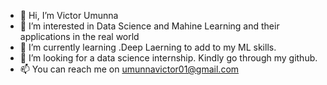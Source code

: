 - 👋 Hi, I’m Victor Umunna
- 👀 I’m interested in Data Science and Mahine Learning and their applications in the real world
- 🌱 I’m currently learning .Deep Laerning to add to my ML skills. 
- 💞️ I’m looking for a data science internship. Kindly go through my github.
- 📫 You can reach me on umunnavictor01@gmail.com

<!---
VictorUmunna/VictorUmunna is a ✨ special ✨ repository because its `README.md` (this file) appears on your GitHub profile.
You can click the Preview link to take a look at your changes.
--->
